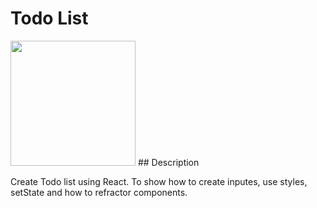 # Todo List 
<img src="screen" width="200" height="">
## Description

Create Todo list using React. To show how to create inputes, use styles, setState and how to refractor components. 
